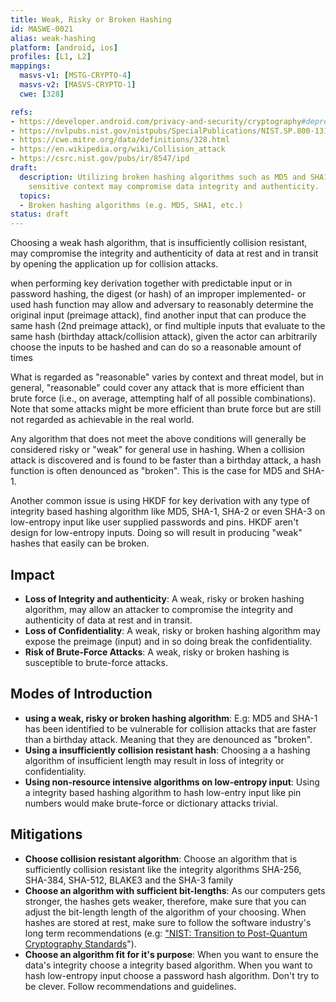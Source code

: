 ```yaml
---
title: Weak, Risky or Broken Hashing
id: MASWE-0021
alias: weak-hashing
platform: [android, ios]
profiles: [L1, L2]
mappings:
  masvs-v1: [MSTG-CRYPTO-4]
  masvs-v2: [MASVS-CRYPTO-1]
  cwe: [328]

refs:
- https://developer.android.com/privacy-and-security/cryptography#deprecated-functionality
- https://nvlpubs.nist.gov/nistpubs/SpecialPublications/NIST.SP.800-131Ar2.pdf
- https://cwe.mitre.org/data/definitions/328.html
- https://en.wikipedia.org/wiki/Collision_attack
- https://csrc.nist.gov/pubs/ir/8547/ipd
draft:
  description: Utilizing broken hashing algorithms such as MD5 and SHA1 in a security
    sensitive context may compromise data integrity and authenticity.
  topics:
  - Broken hashing algorithms (e.g. MD5, SHA1, etc.)
status: draft
---
```


Choosing a weak hash algorithm, that is insufficiently collision resistant, may compromise the integrity and authenticity of data at rest and in transit by opening the application up for collision attacks.

when performing key derivation together with predictable input or in password hashing, the digest (or hash) of an improper implemented- or used hash function may allow and adversary to reasonably determine the original input (preimage attack), find another input that can produce the same hash (2nd preimage attack), or find multiple inputs that evaluate to the same hash (birthday attack/collision attack), given the actor can arbitrarily choose the inputs to be hashed and can do so a reasonable amount of times

What is regarded as "reasonable" varies by context and threat model, but in general, "reasonable" could cover any attack that is more efficient than brute force (i.e., on average, attempting half of all possible combinations). Note that some attacks might be more efficient than brute force but are still not regarded as achievable in the real world.

Any algorithm that does not meet the above conditions will generally be considered risky or "weak" for general use in hashing. When a collision attack is discovered and is found to be faster than a birthday attack, a hash function is often denounced as "broken". This is the case for MD5 and SHA-1.

Another common issue is using HKDF for key derivation with any type of integrity based hashing algorithm like MD5, SHA-1, SHA-2 or even SHA-3 on low-entropy input like user supplied passwords and pins. HKDF aren't design for low-entropy inputs. Doing so will result in producing "weak" hashes that easily can be broken.

## Impact

- **Loss of Integrity and authenticity**: A weak, risky or broken hashing algorithm, may allow an attacker to compromise the integrity and authenticity of data at rest and in transit.
- **Loss of Confidentiality**: A  weak, risky or broken hashing algorithm may expose the preimage (input) and in so doing break the confidentiality.
- **Risk of Brute-Force Attacks**: A  weak, risky or broken hashing is susceptible to brute-force attacks.

## Modes of Introduction

- **using a weak, risky or broken hashing algorithm**: E.g: MD5 and SHA-1 has been identified to be vulnerable for collision attacks that are faster than a birthday attack. Meaning that they are denounced as "broken".
- **Using a insufficiently collision resistant hash**: Choosing a a hashing algorithm of insufficient length may result in loss of integrity or confidentiality.
- **Using non-resource intensive algorithms on low-entropy input**: Using a integrity based hashing algorithm to hash low-entry input like pin numbers would make brute-force or dictionary attacks trivial.

## Mitigations

- **Choose collision resistant algorithm**: Choose an algorithm that is sufficiently collision resistant like the integrity algorithms SHA-256, SHA-384, SHA-512, BLAKE3 and the SHA-3 family
- **Choose an algorithm with sufficient bit-lengths**: As our computers gets stronger, the hashes gets weaker, therefore, make sure that you can adjust the bit-length length of the algorithm of your choosing. When hashes are stored at rest, make sure to follow the software industry's long term recommendations (e.g: ["NIST: Transition to Post-Quantum Cryptography Standards](https://csrc.nist.gov/pubs/ir/8547/ipd)").
- **Choose an algorithm fit for it's purpose**: When you want to ensure the data's integrity choose a integrity based algorithm. When you want to hash low-entropy input choose a password hash algorithm. Don't try to be clever. Follow recommendations and guidelines.
